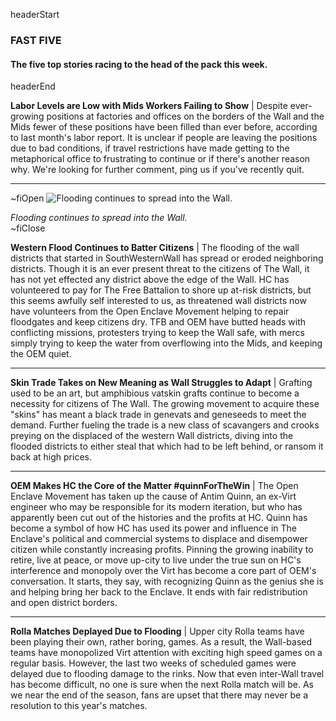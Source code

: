 headerStart

### FAST FIVE

#### The five top stories racing to the head of the pack this week.

headerEnd

**Labor Levels are Low with Mids Workers Failing to Show** | Despite ever-growing positions at factories and offices on the borders of the Wall and the Mids fewer of these positions have been filled than ever before, according to last month's labor report. It is unclear if people are leaving the positions due to bad conditions, if travel restrictions have made getting to the metaphorical office to frustrating to continue or if there's another reason why. We're looking for further comment, ping us if you've recently quit. 

<hr />

~fiOpen
![Flooding continues to spread into the Wall.](https://media.giphy.com/media/1l8XUsC73Hm458TkEt/giphy.gif)
  <figcaption class="figcaption">
    <em>Flooding continues to spread into the Wall.</em>
  </figcaption>
~fiClose

**Western Flood Continues to Batter Citizens** | The flooding of the wall districts that started in SouthWesternWall has spread or eroded neighboring districts. Though it is an ever present threat to the citizens of The Wall, it has not yet effected any district above the edge of the Wall. HC has volunteered to pay for The Free Battalion to shore up at-risk districts, but this seems awfully self interested to us, as threatened wall districts now have volunteers from the Open Enclave Movement helping to repair floodgates and keep citizens dry. TFB and OEM have butted heads with conflicting missions, protesters trying to keep the Wall safe, with mercs simply trying to keep the water from overflowing into the Mids, and keeping the OEM quiet. 

<hr />

**Skin Trade Takes on New Meaning as Wall Struggles to Adapt** | Grafting used to be an art, but amphibious vatskin grafts continue to become a necessity for citizens of The Wall. The growing movement to acquire these "skins" has meant a black trade in genevats and geneseeds to meet the demand. Further fueling the trade is a new class of scavangers and crooks preying on the displaced of the western Wall districts, diving into the flooded districts to either steal that which had to be left behind, or ransom it back at high prices. 

<hr />

**OEM Makes HC the Core of the Matter #quinnForTheWin** | The Open Enclave Movement has taken up the cause of Antim Quinn, an ex-Virt engineer who may be responsible for its modern iteration, but who has apparently been cut out of the histories and the profits at HC. Quinn has become a symbol of how HC has used its power and influence in The Enclave's political and commercial systems to displace and disempower citizen while constantly increasing profits. Pinning the growing inability to retire, live at peace, or move up-city to live under the true sun on HC's interference and monopoly over the Virt has become a core part of OEM's conversation. It starts, they say, with recognizing Quinn as the genius she is and helping bring her back to the Enclave. It ends with fair redistribution and open district borders. 

<hr />

**Rolla Matches Deplayed Due to Flooding** | Upper city Rolla teams have been playing their own, rather boring, games. As a result, the Wall-based teams have monopolized Virt attention with exciting high speed games on a regular basis. However, the last two weeks of scheduled games were delayed due to flooding damage to the rinks. Now that even inter-Wall travel has become difficult, no one is sure when the next Rolla match will be. As we near the end of the season, fans are upset that there may never be a resolution to this year's matches. 